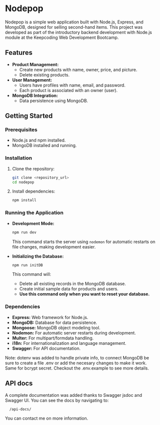 # Nodepop

Nodepop is a simple web application built with Node.js, Express, and MongoDB, designed for selling second-hand items. This project was developed as part of the introductory backend development with Node.js module at the Keepcoding Web Development Bootcamp.

## Features

- **Product Management:**
  - Create new products with name, owner, price, and picture.
  - Delete existing products.
- **User Management:**
  - Users have profiles with name, email, and password.
  - Each product is associated with an owner (user).
- **MongoDB Integration:**
  - Data persistence using MongoDB.

## Getting Started

### Prerequisites

- Node.js and npm installed.
- MongoDB installed and running.

### Installation

1.  Clone the repository:

    ```bash
    git clone <repository_url>
    cd nodepop
    ```

2.  Install dependencies:

    ```bash
    npm install
    ```

### Running the Application

- **Development Mode:**

  ```bash
  npm run dev
  ```

  This command starts the server using `nodemon` for automatic restarts on file changes, making development easier.

- **Initializing the Database:**

  ```bash
  npm run initDB
  ```

  This command will:
  - Delete all existing records in the MongoDB database.
  - Create initial sample data for products and users.
  - **Use this command only when you want to reset your database.**

### Dependencies

- **Express:** Web framework for Node.js.
- **MongoDB:** Database for data persistence.
- **Mongoose:** MongoDB object modeling tool.
- **Nodemon:** For automatic server restarts during development.
- **Multer:** For multipart/formdata handling.
- **i18n:** For internationalization and language management.
- **Swagger:** For API documentation.

Note: dotenv was added to handle private info, to connect MongoDB be sure to create a file .env or add the necesary changes to make it work.
Same for bcrypt secret.
Checkout the .env.example to see more details.

## API docs

A complete documentation was added thanks to Swagger jsdoc and Swagger UI.
You can see the docs by navigating to:

```sh
  /api-docs/
```

You can contact me on more information.
